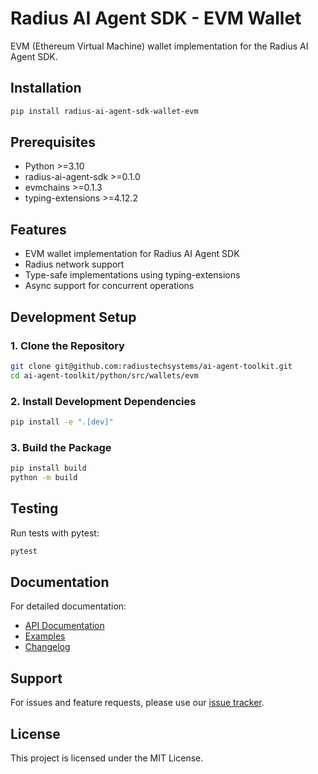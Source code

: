 # Radius AI Agent SDK - EVM Wallet

EVM (Ethereum Virtual Machine) wallet implementation for the Radius AI Agent SDK.

## Installation

```bash
pip install radius-ai-agent-sdk-wallet-evm
```

## Prerequisites

- Python >=3.10
- radius-ai-agent-sdk >=0.1.0
- evmchains >=0.1.3
- typing-extensions >=4.12.2

## Features

- EVM wallet implementation for Radius AI Agent SDK
- Radius network support 
- Type-safe implementations using typing-extensions
- Async support for concurrent operations

## Development Setup

### 1. Clone the Repository
```bash
git clone git@github.com:radiustechsystems/ai-agent-toolkit.git
cd ai-agent-toolkit/python/src/wallets/evm
```

### 2. Install Development Dependencies
```bash
pip install -e ".[dev]"
```

### 3. Build the Package
```bash
pip install build
python -m build
```

## Testing

Run tests with pytest:

```bash
pytest
```

## Documentation

For detailed documentation:
- [API Documentation](https://github.com/radiustechsystems/ai-agent-toolkit/blob/main/python/src/wallets/evm/README.md)
- [Examples](https://github.com/radiustechsystems/ai-agent-toolkit/tree/main/python/examples)
- [Changelog](https://github.com/radiustechsystems/ai-agent-toolkit/blob/main/python/CHANGELOG.md)

## Support

For issues and feature requests, please use our [issue tracker](https://github.com/radiustechsystems/ai-agent-toolkit/issues).

## License

This project is licensed under the MIT License.
